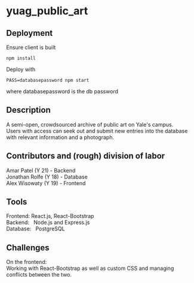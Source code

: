 # yuag_public_art

## Deployment

Ensure client is built

    npm install


Deploy with
    

    PASS=databasepassword npm start

where databasepassword is the db password


## Description
  A semi-open, crowdsourced archive of public art on Yale's campus.  
  Users with access can seek out and submit new entries into the database with relevant information and a photograph. 


## Contributors and (rough) division of labor
Amar Patel (Y 21)       - Backend  
Jonathan Rolfe (Y 18)   - Database  
Alex Wisowaty (Y 19)    - Frontend  


## Tools
Frontend:   React.js, React-Bootstrap  
Backend:    Node.js and Express.js  
Database:   PostgreSQL  

## Challenges
On the frontend:  
Working with React-Bootstrap as well as custom CSS and managing conflicts between the two.  
